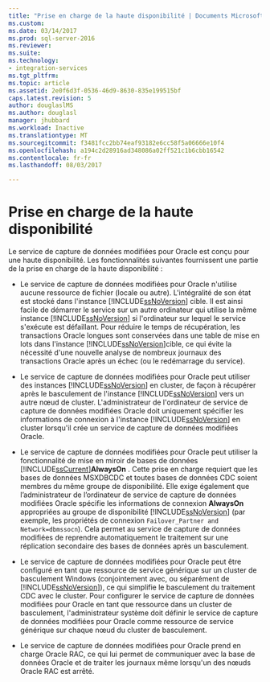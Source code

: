 ```yaml
---
title: "Prise en charge de la haute disponibilité | Documents Microsoft"
ms.custom: 
ms.date: 03/14/2017
ms.prod: sql-server-2016
ms.reviewer: 
ms.suite: 
ms.technology:
- integration-services
ms.tgt_pltfrm: 
ms.topic: article
ms.assetid: 2e0f6d3f-0536-46d9-8630-835e199515bf
caps.latest.revision: 5
author: douglaslMS
ms.author: douglasl
manager: jhubbard
ms.workload: Inactive
ms.translationtype: MT
ms.sourcegitcommit: f3481fcc2bb74eaf93182e6cc58f5a06666e10f4
ms.openlocfilehash: a194c2d28916ad348086a02ff521c1b6cbb16542
ms.contentlocale: fr-fr
ms.lasthandoff: 08/03/2017

---
```

# <a name="high-availability-support"></a>Prise en charge de la haute disponibilité
  Le service de capture de données modifiées pour Oracle est conçu pour une haute disponibilité. Les fonctionnalités suivantes fournissent une partie de la prise en charge de la haute disponibilité :  
  
-   Le service de capture de données modifiées pour Oracle n'utilise aucune ressource de fichier (locale ou autre). L'intégralité de son état est stocké dans l'instance [!INCLUDE[ssNoVersion](../../includes/ssnoversion-md.md)] cible. Il est ainsi facile de démarrer le service sur un autre ordinateur qui utilise la même instance [!INCLUDE[ssNoVersion](../../includes/ssnoversion-md.md)] si l'ordinateur sur lequel le service s'exécute est défaillant. Pour réduire le temps de récupération, les transactions Oracle longues sont conservées dans une table de mise en lots dans l'instance [!INCLUDE[ssNoVersion](../../includes/ssnoversion-md.md)]cible, ce qui évite la nécessité d'une nouvelle analyse de nombreux journaux des transactions Oracle après un échec (ou le redémarrage du service).  
  
-   Le service de capture de données modifiées pour Oracle peut utiliser des instances [!INCLUDE[ssNoVersion](../../includes/ssnoversion-md.md)] en cluster, de façon à récupérer après le basculement de l'instance [!INCLUDE[ssNoVersion](../../includes/ssnoversion-md.md)] vers un autre nœud de cluster. L'administrateur de l'ordinateur de service de capture de données modifiées Oracle doit uniquement spécifier les informations de connexion à l'instance [!INCLUDE[ssNoVersion](../../includes/ssnoversion-md.md)] en cluster lorsqu'il crée un service de capture de données modifiées Oracle.  
  
-   Le service de capture de données modifiées pour Oracle peut utiliser la fonctionnalité de mise en miroir de bases de données [!INCLUDE[ssCurrent](../../includes/sscurrent-md.md)]**AlwaysOn** . Cette prise en charge requiert que les bases de données MSXDBCDC et toutes bases de données CDC soient membres du même groupe de disponibilité. Elle exige également que l’administrateur de l’ordinateur de service de capture de données modifiées Oracle spécifie les informations de connexion **AlwaysOn** appropriées au groupe de disponibilité [!INCLUDE[ssNoVersion](../../includes/ssnoversion-md.md)] (par exemple, les propriétés de connexion `Failover_Partner and Network=dbmssocn`). Cela permet au service de capture de données modifiées de reprendre automatiquement le traitement sur une réplication secondaire des bases de données après un basculement.  
  
-   Le service de capture de données modifiées pour Oracle peut être configuré en tant que ressource de service générique sur un cluster de basculement Windows (conjointement avec, ou séparément de [!INCLUDE[ssNoVersion](../../includes/ssnoversion-md.md)]), ce qui simplifie le basculement du traitement CDC avec le cluster. Pour configurer le service de capture de données modifiées pour Oracle en tant que ressource dans un cluster de basculement, l'administrateur système doit définir le service de capture de données modifiées pour Oracle comme ressource de service générique sur chaque nœud du cluster de basculement.  
  
-   Le service de capture de données modifiées pour Oracle prend en charge Oracle RAC, ce qui lui permet de communiquer avec la base de données Oracle et de traiter les journaux même lorsqu'un des nœuds Oracle RAC est arrêté.  
  
  

